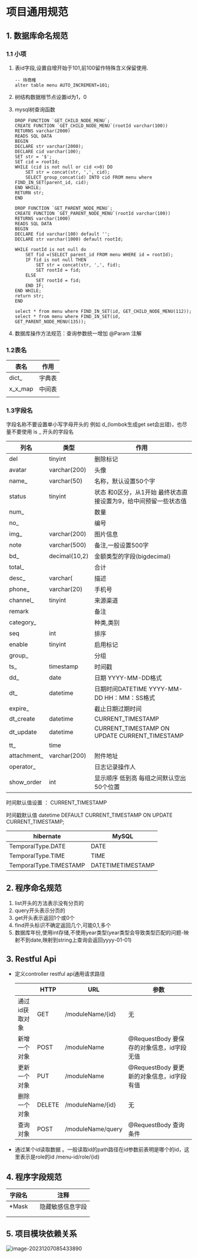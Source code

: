 # 项目通用规范

## 1. 数据库命名规范

### 1.1 小项

1. 表id字段,设置自增开始于101,前100留作特殊含义保留使用.

   ```mysql
   -- 待商榷
   alter table menu AUTO_INCREMENT=101;
   ```

2. 树结构数据根节点设置id为1，0

3. mysql树查询函数

   ```
   DROP FUNCTION `GET_CHILD_NODE_MENU`;
   CREATE FUNCTION `GET_CHILD_NODE_MENU`(rootId varchar(100))   
   RETURNS varchar(2000)
   READS SQL DATA
   BEGIN  
   DECLARE str varchar(2000);  
   DECLARE cid varchar(100);   
   SET str = '$';   
   SET cid = rootId;   
   WHILE (cid is not null or cid <>0) DO   
       SET str = concat(str, ',', cid);   
       SELECT group_concat(id) INTO cid FROM menu where FIND_IN_SET(parent_id, cid);   
   END WHILE;   
   RETURN str;   
   END
   
   DROP FUNCTION `GET_PARENT_NODE_MENU`;
   CREATE FUNCTION `GET_PARENT_NODE_MENU`(rootId varchar(100))   
   RETURNS varchar(1000)
   READS SQL DATA
   BEGIN  
   DECLARE fid varchar(100) default '';   
   DECLARE str varchar(1000) default rootId;   
      
   WHILE rootId is not null do   
       SET fid =(SELECT parent_id FROM menu WHERE id = rootId);   
       IF fid is not null THEN  
           SET str = concat(str, ',', fid);   
           SET rootId = fid;   
       ELSE  
           SET rootId = fid;   
       END IF;   
   END WHILE;   
   return str;  
   END
   
   select * from menu where FIND_IN_SET(id, GET_CHILD_NODE_MENU(112));
   select * from menu where FIND_IN_SET(id, GET_PARENT_NODE_MENU(135));
   ```

   

4. 数据库操作方法规范：查询参数统一增加 @Param 注解 

### 1.2表名

| 表名    | 作用   |
| ------- | ------ |
| dict_   | 字典表 |
| x_x_map | 中间表 |
|         |        |



### 1.3字段名

字段名称不要设置单小写字母开头的 例如 d_(lombok生成get set会出错)，也尽量不要使用 is _  开头的字段名

| 列名        | 类型          | 作用                                                         |
| ----------- | ------------- | ------------------------------------------------------------ |
| del         | tinyint       | 删除标记                                                     |
| avatar      | varchar(200)  | 头像                                                         |
| name_       | varchar(50)   | 名称，默认设置50个字                                         |
| status      | tinyint       | 状态 和0区分，从1开始 最终状态直接设置为9，给中间预留一些状态值 |
| num_        |               | 数量                                                         |
| no_         |               | 编号                                                         |
| img_        | varchar(200)  | 图片信息                                                     |
| note        | varchar(500)  | 备注,一般设置500字                                           |
| bd_         | decimal(10,2) | 金额类型的字段(bigdecimal)                                   |
| total_      |               | 合计                                                         |
| desc_       | varchar(      | 描述                                                         |
| phone_      | varchar(20)   | 手机号                                                       |
| channel_    | tinyint       | 来源渠道                                                     |
| remark      |               | 备注                                                         |
| category_   |               | 种类,类别                                                    |
| seq         | int           | 排序                                                         |
| enable      | tinyint       | 启用标记                                                     |
| group_      |               | 分组                                                         |
| ts_         | timestamp     | 时间戳                                                       |
| dd_         | date          | 日期 YYYY-MM-DD格式                                          |
| dt_         | datetime      | 日期时间DATETIME YYYY-MM-DD HH：MM：SS格式                   |
| expire_     |               | 截止日期过期时间                                             |
| dt_create   | datetime      | CURRENT_TIMESTAMP                                            |
| dt_update   | datetime      | CURRENT_TIMESTAMP ON UPDATE CURRENT_TIMESTAMP                |
| tt_         | time          |                                                              |
| attachment_ | varchar(200)  | 附件地址                                                     |
| operator_   |               | 日志记录操作人                                               |
| show_order  | int           | 显示顺序 低到高 每组之间默认空出50个位置                     |

时间默认值设置 ： CURRENT_TIMESTAMP

时间戳默认值 datetime DEFAULT CURRENT_TIMESTAMP ON UPDATE CURRENT_TIMESTAMP;

| hibernate              | MySQL             |
| ---------------------- | ----------------- |
| TemporalType.DATE      | DATE              |
| TemporalType.TIME      | TIME              |
| TemporalType.TIMESTAMP | DATETIMETIMESTAMP |

## 2. 程序命名规范

1. list开头的方法表示没有分页的
2. query开头表示分页的
3. get开头表示返回1个或0个
4. find开头标识不确定返回几个,可能0,1,多个
5. 数据库年份,使用int存储,不使用year类型(year类型会导致类型匹配的问题-映射不到date,映射到string上查询会返回yyyy-01-01)

## 3. Restful Api

* 定义controller restful api通用请求路径

  |                | HTTP   | URL               | 参数                                      |
  | -------------- | ------ | ----------------- | ----------------------------------------- |
  | 通过id获取对象 | GET    | /moduleName/{id}  | 无                                        |
  | 新增一个对象   | POST   | /moduleName       | @RequestBody 要保存的对象信息，id字段无值 |
  | 更新一个对象   | PUT    | /moduleName       | @RequestBody 要更新的对象信息，id字段有值 |
  | 删除一个对象   | DELETE | /moduleName/{id}  | 无                                        |
  | 查询对象       | POST   | /moduleName/query | @RequestBody 查询条件                     |

* 通过某个id读取数据 。一般读取id的path路径在id参数前表明是哪个的id，这里表示是role的id /menu-id/role/{id}

## 4. 程序字段规范

| 字段名 |      | 注释             |
| ------ | ---- | ---------------- |
| *Mask  |      | 隐藏敏感信息字段 |
|        |      |                  |
|        |      |                  |



## 5. 项目模块依赖关系

![image-20231207085433890](https://s2.loli.net/2023/12/07/WI4EdlitjbDQp8N.png)
